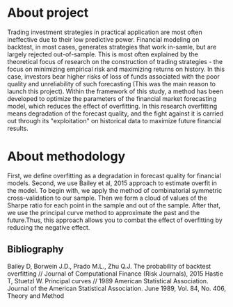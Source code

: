 # About project

Trading investment strategies in practical application are most often ineffective due to their low predictive power. Financial modeling on backtest, in most cases, generates strategies that work in-samle, but are largely rejected out-of-sample. This is most often explained by the theoretical focus of research on the construction of trading strategies - the focus on minimizing empirical risk and maximizing returns on history. In this case, investors bear higher risks of loss of funds associated with the poor quality and unreliability of such forecasting (This was the main reason to launch this project). Within the framework of this study, a method has been developed to optimize the parameters of the financial market forecasting model, which reduces the effect of overfitting. In this research overfitting means degradation of the forecast quality, and the fight against it is carried out through its "exploitation" on historical data to maximize future financial results. 

# About methodology

First, we define overfitting as a degradation in forecast quality for financial models. Second, we use Bailey et al, 2015 approach to estimate overfit in the model. To begin with, we apply the method of combinatorial symmetric cross-validation to our sample. Then we form a cloud of values of the Sharpe ratio for each point in the sample and out of the sample. After that, we use the principal curve method to approximate the past and the future.Thus, this approach allows you to combat the effect of overfitting by reducing the negative effect.

## Bibliography

Bailey D, Borwein J.D., Prado M.L., Zhu Q.J. The probability of backtest overfitting // Journal of Computational Finance (Risk Journals), 2015
Hastie T, Stuetzl W. Principal curves // 1989 American Statistical Association. Journal of the American Statistical Association. June 1989, Vol. 84, No. 406, Theory and Method
